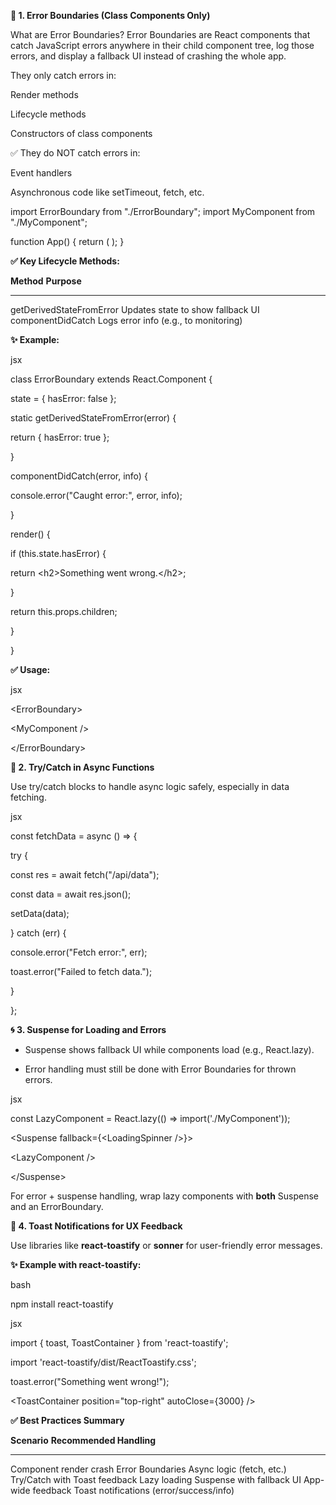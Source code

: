 **🧱 1. Error Boundaries (Class Components Only)**

What are Error Boundaries?
Error Boundaries are React components that catch JavaScript errors anywhere in their child component tree, log those errors, and display a fallback UI instead of crashing the whole app.

They only catch errors in:

Render methods

Lifecycle methods

Constructors of class components

✅ They do NOT catch errors in:

Event handlers

Asynchronous code like setTimeout, fetch, etc.

import ErrorBoundary from "./ErrorBoundary";
import MyComponent from "./MyComponent";

function App() {
  return (
    <ErrorBoundary>
      <MyComponent />
    </ErrorBoundary>
  );
}

**✅ Key Lifecycle Methods:**

  **Method**                 **Purpose**
  -------------------------- ---------------------------------------
  getDerivedStateFromError   Updates state to show fallback UI
  componentDidCatch          Logs error info (e.g., to monitoring)

**✨ Example:**

jsx

class ErrorBoundary extends React.Component {

state = { hasError: false };

static getDerivedStateFromError(error) {

return { hasError: true };

}

componentDidCatch(error, info) {

console.error("Caught error:", error, info);

}

render() {

if (this.state.hasError) {

return &lt;h2&gt;Something went wrong.&lt;/h2&gt;;

}

return this.props.children;

}

}

**✅ Usage:**

jsx

&lt;ErrorBoundary&gt;

&lt;MyComponent /&gt;

&lt;/ErrorBoundary&gt;

**🔁 2. Try/Catch in Async Functions**

Use try/catch blocks to handle async logic safely, especially in data
fetching.

jsx

const fetchData = async () =&gt; {

try {

const res = await fetch("/api/data");

const data = await res.json();

setData(data);

} catch (err) {

console.error("Fetch error:", err);

toast.error("Failed to fetch data.");

}

};

**🌀 3. Suspense for Loading and Errors**

-   Suspense shows fallback UI while components load (e.g., React.lazy).

-   Error handling must still be done with Error Boundaries for
    thrown errors.

jsx

const LazyComponent = React.lazy(() =&gt; import('./MyComponent'));

&lt;Suspense fallback={&lt;LoadingSpinner /&gt;}&gt;

&lt;LazyComponent /&gt;

&lt;/Suspense&gt;

For error + suspense handling, wrap lazy components with **both**
Suspense and an ErrorBoundary.

**🔔 4. Toast Notifications for UX Feedback**

Use libraries like **react-toastify** or **sonner** for user-friendly
error messages.

**✨ Example with react-toastify:**

bash

npm install react-toastify

jsx

import { toast, ToastContainer } from 'react-toastify';

import 'react-toastify/dist/ReactToastify.css';

toast.error("Something went wrong!");

&lt;ToastContainer position="top-right" autoClose={3000} /&gt;

**✅ Best Practices Summary**

  **Scenario**                **Recommended Handling**
  --------------------------- ------------------------------------------
  Component render crash      Error Boundaries
  Async logic (fetch, etc.)   Try/Catch with Toast feedback
  Lazy loading                Suspense with fallback UI
  App-wide feedback           Toast notifications (error/success/info)
